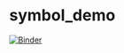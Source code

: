 # symbol_demo
[![Binder](https://mybinder.org/badge_logo.svg)](https://mybinder.org/v2/gh/BeBerasategi/symbol_demo/HEAD?labpath=voila%2Frender%2Fapp%2FDemo.ipynb)
